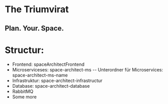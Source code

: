 # The Triumvirat
## Plan. Your. Space.

# Structur:
- Frontend: spaceArchitectFrontend
- Microserviceses: space-architect-ms
-- Unterordner für Microservices: space-architect-ms-name
- Infrastruktur: space-architect-infrastructur
- Database: space-architect-database
- RabbitMQ
- Some more
<!--

**Here are some ideas to get you started:**

🙋‍♀️ A short introduction - what is your organization all about?
🌈 Contribution guidelines - how can the community get involved?
👩‍💻 Useful resources - where can the community find your docs? Is there anything else the community should know?
🍿 Fun facts - what does your team eat for breakfast?
🧙 Remember, you can do mighty things with the power of [Markdown](https://docs.github.com/github/writing-on-github/getting-started-with-writing-and-formatting-on-github/basic-writing-and-formatting-syntax)
-->
